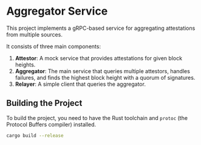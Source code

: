 # Aggregator Service

This project implements a gRPC-based service for aggregating attestations from multiple sources.

It consists of three main components:

1. **Attestor**: A mock service that provides attestations for given block heights.
2. **Aggregator**: The main service that queries multiple attestors, handles failures, and finds the highest block height with a quorum of signatures.
3. **Relayer**: A simple client that queries the aggregator.

## Building the Project

To build the project, you need to have the Rust toolchain and `protoc` (the Protocol Buffers compiler) installed.

```sh
cargo build --release
